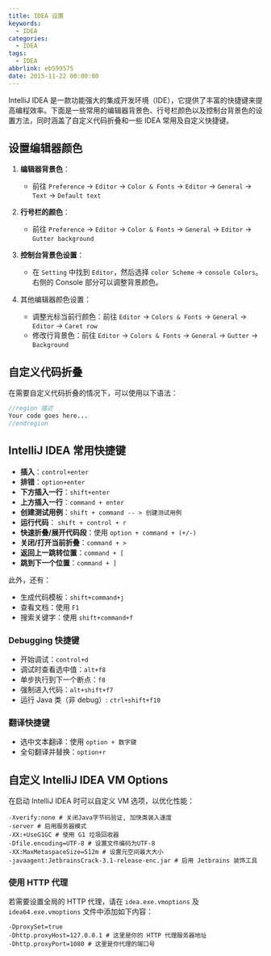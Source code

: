 ```yaml
---
title: IDEA 设置
keywords:
  - IDEA
categories:
  - IDEA
tags:
  - IDEA
abbrlink: eb599575
date: 2015-11-22 00:00:00
---
```


IntelliJ IDEA 是一款功能强大的集成开发环境（IDE），它提供了丰富的快捷键来提高编程效率。下面是一些常用的编辑器背景色、行号栏颜色以及控制台背景色的设置方法，同时涵盖了自定义代码折叠和一些 IDEA 常用及自定义快捷键。

## 设置编辑器颜色

1. **编辑器背景色**：
   - 前往 `Preference` -> `Editor` -> `Color & Fonts` -> `Editor` -> `General` -> `Text` -> `Default text`
2. **行号栏的颜色**：

   - 前往 `Preference` -> `Editor` -> `Color & Fonts` -> `General` -> `Editor` -> `Gutter background`

3. **控制台背景色设置**：
   - 在 `Setting` 中找到 `Editor`，然后选择 `color Scheme` -> `console Colors`。右侧的 Console 部分可以调整背景颜色。
4. 其他编辑器颜色设置：
   - 调整光标当前行颜色：前往 `Editor` -> `Colors & Fonts` -> `General` -> `Editor` -> `Caret row`
   - 修改行背景色：前往 `Editor` -> `Colors & Fonts` -> `General` -> `Gutter` -> `Background`

## 自定义代码折叠

在需要自定义代码折叠的情况下，可以使用以下语法：

```java
//region 描述
Your code goes here...
//endregion
```

## IntelliJ IDEA 常用快捷键

- **插入**：`control+enter`
- **排错**：`option+enter`
- **下方插入一行**：`shift+enter`
- **上方插入一行**：`command + enter`
- **创建测试用例**：`shift + command -- > 创建测试用例`
- **运行代码**： `shift + control + r`
- **快速折叠/展开代码段**：使用 `option + command + (+/-)`
- **关闭/打开当前折叠**：`command + >`
- **返回上一跳转位置**：`command + [`
- **跳到下一个位置**：`command + ]`

此外，还有：

- 生成代码模板：`shift+command+j`
- 查看文档：使用 `F1`
- 搜索关键字：使用 `shift+command+f`

### Debugging 快捷键

- 开始调试：`control+d`
- 调试时查看选中值：`alt+f8`
- 单步执行到下一个断点：`f8`
- 强制进入代码：`alt+shift+f7`
- 运行 Java 类（非 debug）: `ctrl+shift+f10`

### 翻译快捷键

- 选中文本翻译：使用 `option + 数字键`
- 全句翻译并替换：`option+r`

## 自定义 IntelliJ IDEA VM Options

在启动 IntelliJ IDEA 时可以自定义 VM 选项，以优化性能：

```properties
-Xverify:none # 关闭Java字节码验证, 加快类装入速度
-server # 启用服务器模式
-XX:+UseG1GC # 使用 G1 垃圾回收器
-Dfile.encoding=UTF-8 # 设置文件编码为UTF-8
-XX:MaxMetaspaceSize=512m # 设置元空间最大大小
-javaagent:JetbrainsCrack-3.1-release-enc.jar # 启用 Jetbrains 装饰工具
```

### 使用 HTTP 代理

若需要设置全局的 HTTP 代理，请在 `idea.exe.vmoptions` 及 `idea64.exe.vmoptions` 文件中添加如下内容：

```properties
-DproxySet=true
-Dhttp.proxyHost=127.0.0.1 # 这里是你的 HTTP 代理服务器地址
-Dhttp.proxyPort=1080 # 这里是你代理的端口号
```
